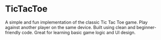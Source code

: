 # TicTacToe
A simple and fun implementation of the classic Tic Tac Toe game. Play against another player on the same device. Built using clean and beginner-friendly code. Great for learning basic game logic and UI design.
